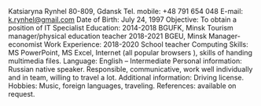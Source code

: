Katsiaryna Rynhel
80-809, Gdansk
Tel. mobile: +48 791 654 048
E-mail: k.rynhel@gmail.com
Date of Birth: July 24, 1997
Objective:
To obtain a position of IT Specialist
Education:
2014-2018
BGUFK, Minsk 
Tourism manager/physical education teacher
2018-2021
BGEU, Minsk 
Manager-economist
Work Experience:
2018-2020
School teacher
Computing Skills:
MS PowerPoint, MS Excel, Internet (all popular browsers ), skills of handing multimedia files.
Language:
English – Intermediate
Personal information:
Russian native speaker. Responsible, communicative, work well individually and in team, willing to travel a lot.
Additional information:
Driving license.
Hobbies:
Music, foreign languages, traveling.
References:
available on request.
